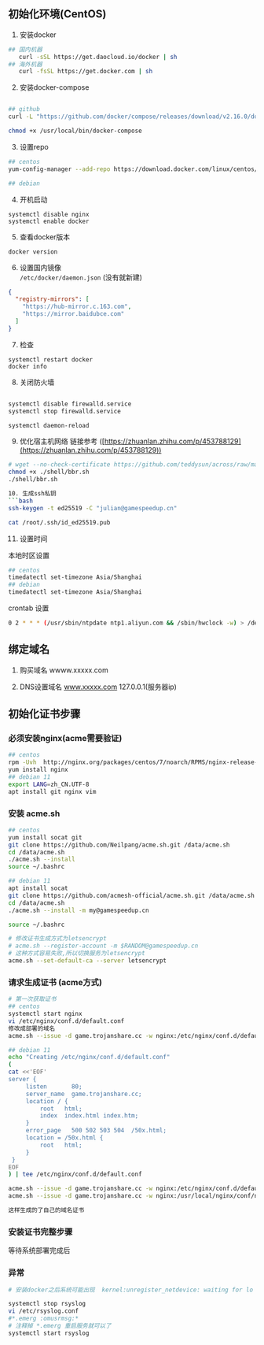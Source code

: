 
## 初始化环境(CentOS)

1. 安装docker
```bash
## 国内机器
   curl -sSL https://get.daocloud.io/docker | sh
## 海外机器
   curl -fsSL https://get.docker.com | sh
```
2. 安装docker-compose
```bash

## github
curl -L "https://github.com/docker/compose/releases/download/v2.16.0/docker-compose-linux-x86_64" -o /usr/local/bin/docker-compose

chmod +x /usr/local/bin/docker-compose
```
3. 设置repo
   
```bash
## centos
yum-config-manager --add-repo https://download.docker.com/linux/centos/docker-ce.repo

## debian

```
4. 开机启动
```
systemctl disable nginx
systemctl enable docker
```

5. 查看docker版本
```
docker version
```

6. 设置国内镜像  
   `/etc/docker/daemon.json` (没有就新建)
```json
{
  "registry-mirrors": [
    "https://hub-mirror.c.163.com",
    "https://mirror.baidubce.com"
  ]
}
```

7. 检查
```
systemctl restart docker 
docker info 
```

8. 关闭防火墙
```bash

systemctl disable firewalld.service
systemctl stop firewalld.service

systemctl daemon-reload
```
9. 优化宿主机网络
链接参考 ([https://zhuanlan.zhihu.com/p/453788129](https://zhuanlan.zhihu.com/p/453788129))
```bash
# wget --no-check-certificate https://github.com/teddysun/across/raw/master/bbr.sh && chmod +x bbr.sh && ./bbr.sh
chmod +x ./shell/bbr.sh
./shell/bbr.sh

10. 生成ssh私钥 
```bash
ssh-keygen -t ed25519 -C "julian@gamespeedup.cn"

cat /root/.ssh/id_ed25519.pub
```
11. 设置时间

本地时区设置
```bash
## centos
timedatectl set-timezone Asia/Shanghai
## debian
timedatectl set-timezone Asia/Shanghai

```
crontab 设置

```bash
0 2 * * * (/usr/sbin/ntpdate ntp1.aliyun.com && /sbin/hwclock -w) > /dev/null 2>&1
```

## 绑定域名

1. 购买域名
   wwww.xxxxx.com

2. DNS设置域名
   www.xxxxx.com 127.0.0.1(服务器ip)

## 初始化证书步骤

### 必须安装nginx(acme需要验证)
```bash
## centos
rpm -Uvh  http://nginx.org/packages/centos/7/noarch/RPMS/nginx-release-centos-7-0.el7.ngx.noarch.rpm
yum install nginx
## debian 11
export LANG=zh_CN.UTF-8
apt install git nginx vim
```
### 安装 acme.sh
```bash
## centos
yum install socat git
git clone https://github.com/Neilpang/acme.sh.git /data/acme.sh
cd /data/acme.sh
./acme.sh --install
source ~/.bashrc

## debian 11
apt install socat
git clone https://github.com/acmesh-official/acme.sh.git /data/acme.sh
cd /data/acme.sh
./acme.sh --install -m my@gamespeedup.cn

source ~/.bashrc

# 修改证书生成方式为letsencrypt
# acme.sh --register-account -m $RANDOM@gamespeedup.cn
# 这种方式容易失败,所以切换服务为letsencrypt
acme.sh --set-default-ca --server letsencrypt
```

### 请求生成证书 (acme方式)
```bash
# 第一次获取证书
## centos
systemctl start nginx
vi /etc/nginx/conf.d/default.conf
修改成部署的域名
acme.sh --issue -d game.trojanshare.cc -w nginx:/etc/nginx/conf.d/default.conf --insecure

## debian 11
echo "Creating /etc/nginx/conf.d/default.conf"
(
cat <<'EOF'
server {
     listen       80;
     server_name  game.trojanshare.cc;
     location / {
         root   html;
         index  index.html index.htm;
     }
     error_page   500 502 503 504  /50x.html;
     location = /50x.html {
         root   html;
     }
 }
EOF
) | tee /etc/nginx/conf.d/default.conf

acme.sh --issue -d game.trojanshare.cc -w nginx:/etc/nginx/conf.d/default.conf --insecure
acme.sh --issue -d game.trojanshare.cc -w nginx:/usr/local/nginx/conf/nginx.conf--force --log

这样生成的了自己的域名证书

```
### 安装证书完整步骤 
 等待系统部署完成后


### 异常
```bash
# 安装docker之后系统可能出现  kernel:unregister_netdevice: waiting for lo to become free. Usage count = 1 错误

systemctl stop rsyslog
vi /etc/rsyslog.conf
#*.emerg :omusrmsg:*
# 注释掉 *.emerg 重启服务就可以了
systemctl start rsyslog

```

